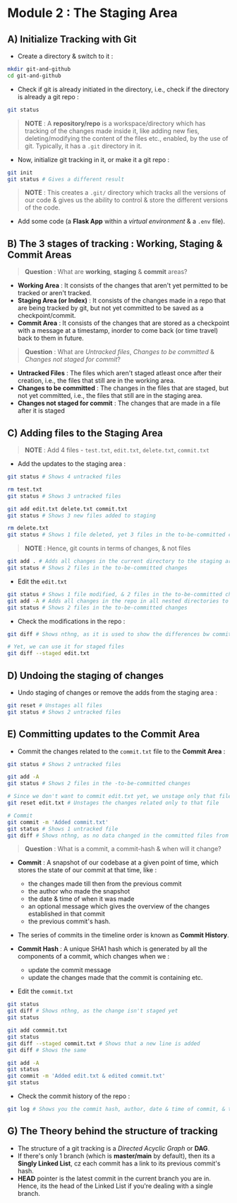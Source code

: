# Module 2 : The Staging Area

## A) Initialize Tracking with Git

- Create a directory & switch to it :

```bash
mkdir git-and-github
cd git-and-github
```

- Check if git is already initiated in the directory, i.e., check if the directory is already a git repo :

```bash
git status
```

> **NOTE** : A **repository/repo** is a workspace/directory which has tracking of the changes made inside it, like adding new fies, deleting/modifying the content of the files etc., enabled, by the use of git. Typically, it has a `.git` directory in it.

- Now, initialize git tracking in it, or make it a git repo :

```bash
git init
git status # Gives a different result
```

> **NOTE** : This creates a `.git/` directory which tracks all the versions of our code & gives us the ability to control & store the different versions of the code.

- Add some code (a **Flask App** within a _virtual environment_ & a `.env` file).

## B) The 3 stages of tracking : **Working**, **Staging** & **Commit** Areas

> **Question** : What are **working**, **staging** & **commit** areas?

- **Working Area** : It consists of the changes that aren't yet permitted to be tracked or aren't tracked.
- **Staging Area (or Index)** : It consists of the changes made in a repo that are being tracked by git, but not yet committed to be saved as a checkpoint/commit.
- **Commit Area** : It consists of the changes that are stored as a checkpoint with a message at a timestamp, inorder to come back (or time travel) back to them in future.

> **Question** : What are _Untracked files_, _Changes to be committed_ & _Changes not staged for commit_?

- **Untracked Files** : The files which aren't staged atleast once after their creation, i.e., the files that still are in the working area.
- **Changes to be committed** : The changes in the files that are staged, but not yet committed, i.e., the files that still are in the staging area.
- **Changes not staged for commit** : The changes that are made in a file after it is staged

## C) Adding files to the **Staging Area**

> **NOTE** : Add 4 files - `test.txt`, `edit.txt`, `delete.txt`, `commit.txt`

- Add the updates to the staging area :

```bash
git status # Shows 4 untracked files

rm test.txt
git status # Shows 3 untracked files

git add edit.txt delete.txt commit.txt
git status # Shows 3 new files added to staging

rm delete.txt
git status # Shows 1 file deleted, yet 3 files in the to-be-committed changes
```

> **NOTE** : Hence, git counts in terms of changes, & not files

```bash
git add . # Adds all changes in the current directory to the staging area
git status # Shows 2 files in the to-be-committed changes
```

- Edit the `edit.txt`

```bash
git status # Shows 1 file modified, & 2 files in the to-be-committed changes
git add -A # Adds all changes in the repo in all nested directories to the staging area
git status # Shows 2 files in the to-be-committed changes
```

- Check the modifications in the repo :

```bash
git diff # Shows nthng, as it is used to show the differences bw committed files

# Yet, we can use it for staged files
git diff --staged edit.txt
```

## D) Undoing the staging of changes

- Undo staging of changes or remove the adds from the staging area :

```bash
git reset # Unstages all files
git status # Shows 2 untracked files
```

## E) Committing updates to the Commit Area

- Commit the changes related to the `commit.txt` file to the **Commit Area** :

```bash
git status # Shows 2 untracked files

git add -A
git status # Shows 2 files in the -to-be-committed changes

# Since we don't want to commit edit.txt yet, we unstage only that file
git reset edit.txt # Unstages the changes related only to that file

# Commit
git commit -m 'Added commit.txt'
git status # Shows 1 untracked file
git diff # Shows nthng, as no data changed in the committed files from the previous commit
```

> **Question** : What is a commit, a commit-hash & when will it change?

- **Commit** : A snapshot of our codebase at a given point of time, which stores the state of our commit at that time, like :
  - the changes made till then from the previous commit
  - the author who made the snapshot
  - the date & time of when it was made
  - an optional message which gives the overview of the changes established in that commit
  - the previous commit's hash.
- The series of commits in the timeline order is known as **Commit History**.
- **Commit Hash** : A unique SHA1 hash which is generated by all the components of a commit, which changes when we :

  - update the commit message
  - update the changes made that the commit is containing etc.

- Edit the `commit.txt`

```bash
git status
git diff # Shows nthng, as the change isn't staged yet
git status

git add commmit.txt
git status
git diff --staged commit.txt # Shows that a new line is added
git diff # Shows the same

git add -A
git status
git commit -m 'Added edit.txt & edited commit.txt'
git status
```

- Check the commit history of the repo :

```bash
git log # Shows you the commit hash, author, date & time of commit, & the commit message
```

## G) The Theory behind the structure of tracking

- The structure of a git tracking is a _Directed Acyclic Graph_ or **DAG**.
- If there's only 1 branch (which is **master/main** by default), then its a **Singly Linked List**, cz each commit has a link to its previous commit's hash.
- **HEAD** pointer is the latest commit in the current branch you are in. Hence, its the head of the Linked List if you're dealing with a single branch.
